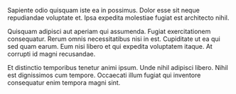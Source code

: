 Sapiente odio quisquam iste ea in possimus. Dolor esse sit neque repudiandae voluptate et. Ipsa expedita molestiae fugiat est architecto nihil.
 Quisquam adipisci aut aperiam qui assumenda. Fugiat exercitationem consequatur. Rerum omnis necessitatibus nisi in est. Cupiditate ut ea qui sed quam earum. Eum nisi libero et qui expedita voluptatem itaque. At corrupti id magni recusandae.
 Et distinctio temporibus tenetur animi ipsum. Unde nihil adipisci libero. Nihil est dignissimos cum tempore. Occaecati illum fugiat qui inventore consequatur enim tempora magni sint.